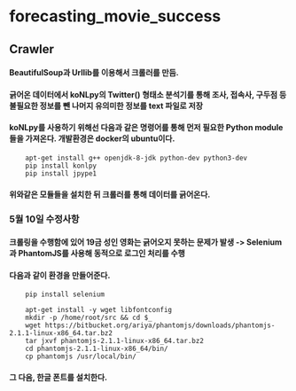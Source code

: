 # forecasting_movie_success

## Crawler

#### BeautifulSoup과 Urllib를 이용해서 크롤러를 만듬.
#### 긁어온 데이터에서 koNLpy의 Twitter() 형태소 분석기를 통해 조사, 접속사, 구두점 등 불필요한 정보를 뺀 나머지 유의미한 정보를 text 파일로 저장
#### koNLpy를 사용하기 위해선 다음과 같은 명령어를 통해 먼저 필요한 Python module들을 가져온다. 개발환경은 docker의 ubuntu이다.

````pip install bs4
    apt-get install g++ openjdk-8-jdk python-dev python3-dev
    pip install konlpy
    pip install jpype1
````
#### 위와같은 모듈들을 설치한 뒤 크롤러를 통해 데이터를 긁어온다.

### 5월 10일 수정사항

#### 크롤링을 수행함에 있어 19금 성인 영화는 긁어오지 못하는 문제가 발생 -> Selenium과 PhantomJS를 사용해 동적으로 로그인 처리를 수행
#### 다음과 같이 환경을 만들어준다.

````apt-get update
    pip install selenium

    apt-get install -y wget libfontconfig
    mkdir -p /home/root/src && cd $_
    wget https://bitbucket.org/ariya/phantomjs/downloads/phantomjs-2.1.1-linux-x86_64.tar.bz2
    tar jxvf phantomjs-2.1.1-linux-x86_64.tar.bz2
    cd phantomjs-2.1.1-linux-x86_64/bin/
    cp phantomjs /usr/local/bin/
````
#### 그 다음, 한글 폰트를 설치한다.
````apt-get install -y fonts-nanum*

